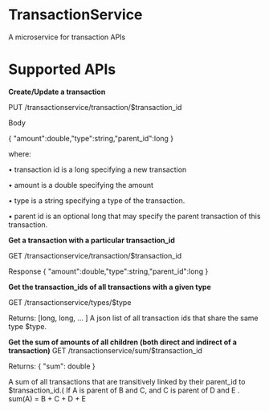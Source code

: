 # TransactionService
 A microservice for transaction APIs

# Supported APIs
 **Create/Update a transaction**
 
 PUT /transactionservice/transaction/$transaction_id
 
 Body
 
 { "amount":double,"type":string,"parent_id":long } 
 
 where:
 
 • transaction id is a long specifying a new transaction
 
 • amount is a double specifying the amount
 
 • type is a string specifying a type of the transaction.
 
 • parent id is an optional long that may specify the parent transaction of this transaction.




 **Get a transaction with a particular transaction_id**
 
 GET /transactionservice/transaction/$transaction_id 
 
 Response { "amount":double,"type":string,"parent_id":long }


 **Get the transaction_ids of all transactions with a given type**
 
 GET /transactionservice/types/$type 
 
 Returns: [long, long, ... ] A json list of all transaction ids that share the same type $type.


 **Get the sum of amounts of all children (both direct and indirect of a transaction)**
 GET /transactionservice/sum/$transaction_id 
 
 Returns: { "sum": double } 
 
 A sum of all transactions that are transitively linked by their parent_id to $transaction_id.( If A is parent of B and C,  and C is parent of D and E . sum(A) = B + C + D + E

